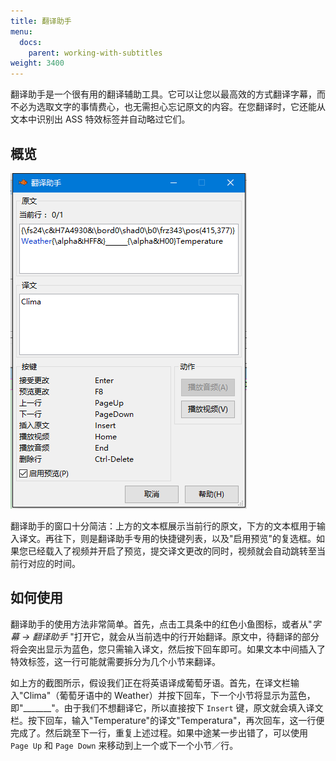 ```yaml
---
title: 翻译助手
menu:
  docs:
    parent: working-with-subtitles
weight: 3400
---
```


翻译助手是一个很有用的翻译辅助工具。它可以让您以最高效的方式翻译字幕，而不必为选取文字的事情费心，也无需担心忘记原文的内容。在您翻译时，它还能从文本中识别出
ASS 特效标签并自动略过它们。

## 概览

![Translation_Assistant](/img/3.2/zh/Translation_Assistant.png#center)

翻译助手的窗口十分简洁：上方的文本框展示当前行的原文，下方的文本框用于输入译文。再往下，则是翻译助手专用的快捷键列表，以及"启用预览"的复选框。如果您已经载入了视频并开启了预览，提交译文更改的同时，视频就会自动跳转至当前行对应的时间。

## 如何使用

翻译助手的使用方法非常简单。首先，点击工具条中的红色小鱼图标，或者从"*字幕
-> 翻译助手*
"打开它，就会从当前选中的行开始翻译。原文中，待翻译的部分将会突出显示为蓝色，您只需输入译文，然后按下回车即可。如果文本中间插入了特效标签，这一行可能就需要拆分为几个小节来翻译。

如上方的截图所示，假设我们正在将英语译成葡萄牙语。首先，在译文栏输入"Clima"（葡萄牙语中的
Weather）并按下回车，下一个小节将显示为蓝色，即"\_\_\_\_\_\_\_"。由于我们不想翻译它，所以直接按下
`Insert`
键，原文就会填入译文栏。按下回车，输入"Temperature"的译文"Temperatura"，再次回车，这一行便完成了。然后跳至下一行，重复上述过程。如果中途某一步出错了，可以使用
`Page Up` 和 `Page Down` 来移动到上一个或下一个小节／行。
